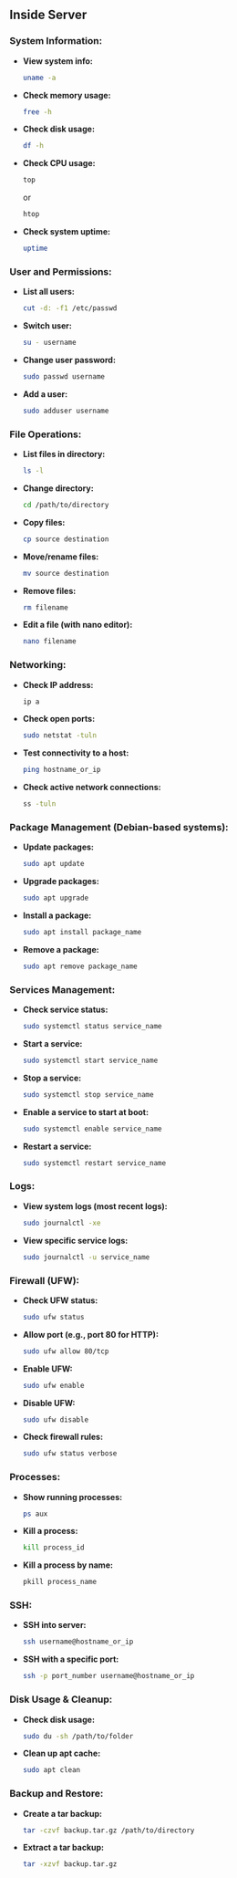 ## Inside Server

### System Information:

- **View system info:**
  ```bash
  uname -a
  ```
- **Check memory usage:**
  ```bash
  free -h
  ```
- **Check disk usage:**
  ```bash
  df -h
  ```
- **Check CPU usage:**
  ```bash
  top
  ```
  or
  ```bash
  htop
  ```
- **Check system uptime:**
  ```bash
  uptime
  ```

### User and Permissions:

- **List all users:**
  ```bash
  cut -d: -f1 /etc/passwd
  ```
- **Switch user:**
  ```bash
  su - username
  ```
- **Change user password:**
  ```bash
  sudo passwd username
  ```
- **Add a user:**
  ```bash
  sudo adduser username
  ```

### File Operations:

- **List files in directory:**
  ```bash
  ls -l
  ```
- **Change directory:**
  ```bash
  cd /path/to/directory
  ```
- **Copy files:**
  ```bash
  cp source destination
  ```
- **Move/rename files:**
  ```bash
  mv source destination
  ```
- **Remove files:**
  ```bash
  rm filename
  ```
- **Edit a file (with nano editor):**
  ```bash
  nano filename
  ```

### Networking:

- **Check IP address:**
  ```bash
  ip a
  ```
- **Check open ports:**
  ```bash
  sudo netstat -tuln
  ```
- **Test connectivity to a host:**
  ```bash
  ping hostname_or_ip
  ```
- **Check active network connections:**
  ```bash
  ss -tuln
  ```

### Package Management (Debian-based systems):

- **Update packages:**
  ```bash
  sudo apt update
  ```
- **Upgrade packages:**
  ```bash
  sudo apt upgrade
  ```
- **Install a package:**
  ```bash
  sudo apt install package_name
  ```
- **Remove a package:**
  ```bash
  sudo apt remove package_name
  ```

### Services Management:

- **Check service status:**
  ```bash
  sudo systemctl status service_name
  ```
- **Start a service:**
  ```bash
  sudo systemctl start service_name
  ```
- **Stop a service:**
  ```bash
  sudo systemctl stop service_name
  ```
- **Enable a service to start at boot:**
  ```bash
  sudo systemctl enable service_name
  ```
- **Restart a service:**
  ```bash
  sudo systemctl restart service_name
  ```

### Logs:

- **View system logs (most recent logs):**
  ```bash
  sudo journalctl -xe
  ```
- **View specific service logs:**
  ```bash
  sudo journalctl -u service_name
  ```

### Firewall (UFW):

- **Check UFW status:**
  ```bash
  sudo ufw status
  ```
- **Allow port (e.g., port 80 for HTTP):**
  ```bash
  sudo ufw allow 80/tcp
  ```
- **Enable UFW:**
  ```bash
  sudo ufw enable
  ```
- **Disable UFW:**
  ```bash
  sudo ufw disable
  ```
- **Check firewall rules:**
  ```bash
  sudo ufw status verbose
  ```

### Processes:

- **Show running processes:**

  ```bash
  ps aux
  ```

- **Kill a process:**
  ```bash
  kill process_id
  ```
- **Kill a process by name:**
  ```bash
  pkill process_name
  ```

### SSH:

- **SSH into server:**
  ```bash
  ssh username@hostname_or_ip
  ```
- **SSH with a specific port:**
  ```bash
  ssh -p port_number username@hostname_or_ip
  ```

### Disk Usage & Cleanup:

- **Check disk usage:**
  ```bash
  sudo du -sh /path/to/folder
  ```
- **Clean up apt cache:**
  ```bash
  sudo apt clean
  ```

### Backup and Restore:

- **Create a tar backup:**
  ```bash
  tar -czvf backup.tar.gz /path/to/directory
  ```
- **Extract a tar backup:**
  ```bash
  tar -xzvf backup.tar.gz
  ```
